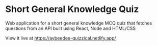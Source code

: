 # Short General Knowledge Quiz

Web application for a short general knowledge MCQ quiz that fetches questions from an API built using React, Node and HTML/CSS

View it live at https://aybeedee-quizzical.netlify.app/

